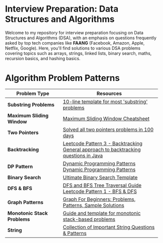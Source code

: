 # Interview Preparation: Data Structures and Algorithms

Welcome to my repository for interview preparation focusing on Data Structures and Algorithms (DSA), with an emphasis on questions frequently asked by top tech companies like **FAANG** (Facebook, Amazon, Apple, Netflix, Google). Here, you'll find solutions to various DSA problems covering topics such as arrays, strings, linked lists, binary search, maths, recursion basics, and hashing basics.

# Algorithm Problem Patterns

| **Problem Type**            | **Resources** |
|-----------------------------|---------------|
| **Substring Problems**      | [10-line template for most 'substring' problems](https://leetcode.com/problems/minimum-window-substring/solutions/26808/Here-is-a-10-line-template-that-can-solve-most-'substring'-problems/) |
| **Maximum Sliding Window**  | [Maximum Sliding Window Cheatsheet](https://leetcode.com/problems/frequency-of-the-most-frequent-element/solutions/1175088/C++-Maximum-Sliding-Window-Cheatsheet-Template/) |
| **Two Pointers**            | [Solved all two pointers problems in 100 days](https://leetcode.com/discuss/study-guide/1688903/Solved-all-two-pointers-problems-in-100-days) |
| **Backtracking**            | [Leetcode Pattern 3 - Backtracking](https://medium.com/leetcode-patterns/leetcode-pattern-3-backtracking-5d9e5a03dc26) <br> [General approach to backtracking questions in Java](https://leetcode.com/problems/permutations/solutions/18239/A-general-approach-to-backtracking-questions-in-Java-(Subsets-Permutations-Combination-Sum-Palindrome-Partioning)/) |
| **DP Pattern**              | [Dynamic Programming Patterns](https://leetcode.com/discuss/study-guide/458695/Dynamic-Programming-Patterns) <br> [Dynamic Programming Patterns](https://leetcode.com/discuss/study-guide/1437879/Dynamic-Programming-Patterns) |
| **Binary Search**           | [Ultimate Binary Search Template](https://leetcode.com/discuss/study-guide/786126/Python-Powerful-Ultimate-Binary-Search-Template.-Solved-many-problems) |
| **DFS & BFS**               | [DFS and BFS Tree Traversal Guide](https://leetcode.com/discuss/study-guide/937307/Iterative-or-Recursive-or-DFS-and-BFS-Tree-Traversal-or-In-Pre-Post-and-LevelOrder-or-Views) <br> [Leetcode Pattern 1 - BFS & DFS](https://medium.com/leetcode-patterns/leetcode-pattern-1-bfs-dfs-25-of-the-problems-part-1-519450a84353) |
| **Graph Patterns**          | [Graph For Beginners: Problems, Patterns, Sample Solutions](https://leetcode.com/discuss/study-guide/655708/Graph-For-Beginners-Problems-or-Pattern-or-Sample-Solutions) |
| **Monotonic Stack Problems**| [Guide and template for monotonic stack-based problems](https://leetcode.com/discuss/study-guide/2347639/A-comprehensive-guide-and-template-for-monotonic-stack-based-problems) |
| **String**                  | [Collection of Important String Questions & Patterns](https://leetcode.com/discuss/study-guide/2001789/Collections-of-Important-String-questions-Pattern) |
